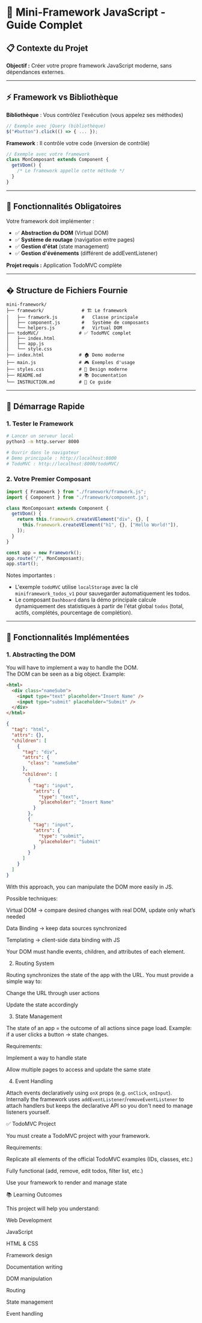 # 🚀 Mini-Framework JavaScript - Guide Complet

## 📋 Contexte du Projet

**Objectif :** Créer votre propre framework JavaScript moderne, sans dépendances externes.

---

## ⚡ Framework vs Bibliothèque

**Bibliothèque** : Vous contrôlez l'exécution (vous appelez ses méthodes)

```js
// Exemple avec jQuery (bibliothèque)
$("#button").click(() => { ... });
```

**Framework** : Il contrôle votre code (inversion de contrôle)

```js
// Exemple avec votre framework
class MonComposant extends Component {
  getVDom() {
    /* Le framework appelle cette méthode */
  }
}
```

---

## 🎯 Fonctionnalités Obligatoires

Votre framework doit implémenter :

- ✅ **Abstraction du DOM** (Virtual DOM)
- ✅ **Système de routage** (navigation entre pages)
- ✅ **Gestion d'état** (state management)
- ✅ **Gestion d'événements** (différent de addEventListener)

**Projet requis :** Application TodoMVC complète

---

## � Structure de Fichiers Fournie

```
mini-framework/
├── framework/              # 🏗️ Le framework
│   ├── framwork.js         #   Classe principale
│   ├── component.js        #   Système de composants
│   └── helpers.js          #   Virtual DOM
├── todoMVC/               # ✅ TodoMVC complet
│   ├── index.html
│   ├── app.js
│   └── style.css
├── index.html             # 🏠 Demo moderne
├── main.js                # 🎮 Exemples d'usage
├── styles.css             # 🎨 Design moderne
├── README.md              # 📚 Documentation
└── INSTRUCTION.md         # 📖 Ce guide
```

---

## 🚀 Démarrage Rapide

### 1. Tester le Framework

```bash
# Lancer un serveur local
python3 -m http.server 8000

# Ouvrir dans le navigateur
# Demo principale : http://localhost:8000
# TodoMVC : http://localhost:8000/todoMVC/
```

### 2. Votre Premier Composant

```js
import { Framework } from "./framework/framwork.js";
import { Component } from "./framework/component.js";

class MonComposant extends Component {
  getVDom() {
    return this.framework.createVElement("div", {}, [
      this.framework.createVElement("h1", {}, ["Hello World!"]),
    ]);
  }
}

const app = new Framework();
app.route("/", MonComposant);
app.start();
```

Notes importantes :

- L'exemple `todoMVC` utilise `localStorage` avec la clé `miniframework_todos_v1` pour sauvegarder automatiquement les todos.
- Le composant `Dashboard` dans la démo principale calcule dynamiquement des statistiques à partir de l'état global `todos` (total, actifs, complétés, pourcentage de complétion).

---

## 🧩 Fonctionnalités Implémentées

### 1. Abstracting the DOM

You will have to implement a way to handle the DOM.  
The DOM can be seen as a big object. Example:

```html
<html>
  <div class="nameSubm">
    <input type="text" placeholder="Insert Name" />
    <input type="submit" placeholder="Submit" />
  </div>
</html>
```

```json
{
  "tag": "html",
  "attrs": {},
  "children": [
    {
      "tag": "div",
      "attrs": {
        "class": "nameSubm"
      },
      "children": [
        {
          "tag": "input",
          "attrs": {
            "type": "text",
            "placeholder": "Insert Name"
          }
        },
        {
          "tag": "input",
          "attrs": {
            "type": "submit",
            "placeholder": "Submit"
          }
        }
      ]
    }
  ]
}
```

With this approach, you can manipulate the DOM more easily in JS.

Possible techniques:

Virtual DOM → compare desired changes with real DOM, update only what’s needed

Data Binding → keep data sources synchronized

Templating → client-side data binding with JS

Your DOM must handle events, children, and attributes of each element.

2. Routing System

Routing synchronizes the state of the app with the URL.
You must provide a simple way to:

Change the URL through user actions

Update the state accordingly

3. State Management

The state of an app = the outcome of all actions since page load.
Example: if a user clicks a button → state changes.

Requirements:

Implement a way to handle state

Allow multiple pages to access and update the same state

4. Event Handling

Attach events declaratively using `onX` props (e.g. `onClick`, `onInput`). Internally the framework uses `addEventListener`/`removeEventListener` to attach handlers but keeps the declarative API so you don't need to manage listeners yourself.

✅ TodoMVC Project

You must create a TodoMVC project with your framework.

Requirements:

Replicate all elements of the official TodoMVC examples (IDs, classes, etc.)

Fully functional (add, remove, edit todos, filter list, etc.)

Use your framework to render and manage state

📚 Learning Outcomes

This project will help you understand:

Web Development

JavaScript

HTML & CSS

Framework design

Documentation writing

DOM manipulation

Routing

State management

Event handling
